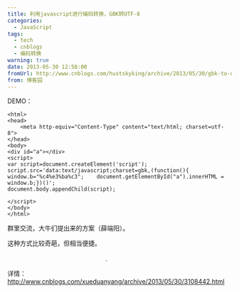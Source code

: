 ```yaml
---
title: 利用javascript进行编码转换，GBK转UTF-8
categories:
  - JavaScript
tags:
  - tech
  - cnblogs
  - 编码转换
warning: true
date: 2013-05-30 12:58:00
fromUrl: http://www.cnblogs.com/hustskyking/archive/2013/05/30/gbk-to-utf8-via-javascript.html
from: 博客园
---
```



<p>DEMO：</p>

```
<html>
<head>
    <meta http-equiv="Content-Type" content="text/html; charset=utf-8">
</head>
<body>
<div id="a"></div>
<script>
var script=document.createElement('script');
script.src='data:text/javascript;charset=gbk,(function(){    window.b="%c4%e3%ba%c3";    document.getElementById("a").innerHTML = window.b;})()';
document.body.appendChild(script);

</script>
</body>
</html>

```

<p>群里交流，大牛们提出来的方案（薛端阳）。</p>
<p>这种方式比较奇葩，但相当便捷。 &nbsp; &nbsp; &nbsp; &nbsp; &nbsp; &nbsp; &nbsp; &nbsp; &nbsp; &nbsp; &nbsp; &nbsp; &nbsp; &nbsp; &nbsp; &nbsp; &nbsp; &nbsp; &nbsp; &nbsp; &nbsp; &nbsp; &nbsp; &nbsp; &nbsp; &nbsp; &nbsp; &nbsp; &nbsp; &nbsp; &nbsp; &nbsp; &nbsp; &nbsp; &nbsp; &nbsp; &nbsp; &nbsp; &nbsp; &nbsp; &nbsp; &nbsp; &nbsp; &nbsp; &nbsp; &nbsp; &nbsp; &nbsp; &nbsp; &nbsp; &nbsp; &nbsp; &nbsp; &nbsp; &nbsp; &nbsp; &nbsp; &nbsp; &nbsp; &nbsp; &nbsp; &nbsp; &nbsp; &nbsp; &nbsp; &nbsp; &nbsp; &nbsp; &nbsp; &nbsp; &nbsp; &nbsp; &nbsp; &nbsp; &nbsp; &nbsp; &nbsp; &nbsp; &nbsp; &nbsp; &nbsp; &nbsp; &nbsp; &nbsp; &nbsp; &nbsp; &nbsp; &nbsp; &nbsp; &nbsp; &nbsp; &nbsp; &nbsp; &nbsp; &nbsp; &nbsp; &nbsp; &nbsp; &nbsp; &nbsp; &nbsp; &nbsp; &nbsp; &nbsp; &nbsp; &nbsp; &nbsp; &nbsp; &nbsp; &nbsp; &nbsp; &nbsp; &nbsp; &nbsp; &nbsp; &nbsp; &nbsp; &nbsp; &nbsp; &nbsp; &nbsp; &nbsp; &nbsp; &nbsp; &nbsp; &nbsp; &nbsp; &nbsp; &nbsp; .</p>
<p>详情：<a href="http://www.cnblogs.com/xueduanyang/archive/2013/05/30/3108442.html" target="_blank">http://www.cnblogs.com/xueduanyang/archive/2013/05/30/3108442.html</a></p>